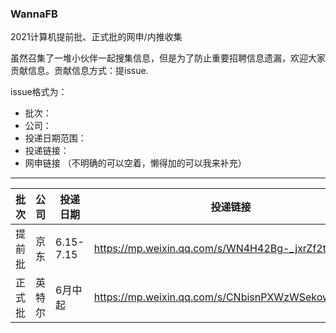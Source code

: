 ### WannaFB

2021计算机提前批、正式批的网申/内推收集


虽然召集了一堆小伙伴一起搜集信息，但是为了防止重要招聘信息遗漏，欢迎大家贡献信息。贡献信息方式：提issue.

issue格式为：
* 批次：
* 公司：
* 投递日期范围：
* 投递链接：
* 网申链接
（不明确的可以空着，懒得加的可以我来补充）


-----------------------------------------------------------------------------------------------------------------------------------------------------------


| 批次   | 公司   | 投递日期  | 投递链接                                          | 网申链接                          |
| ------ | ------ | --------- | ------------------------------------------------- | --------------------------------- |
| 提前批 | 京东   | 6.15-7.15 | https://mp.weixin.qq.com/s/WN4H42Bg-_jxrZf2tEzfZg | https://campus.jd.com/#/          |
| 正式批 | 英特尔 | 6月中起   | https://mp.weixin.qq.com/s/CNbisnPXWzWSekowf0PBxw | https://chinacampus.jobs.intel.cn |
